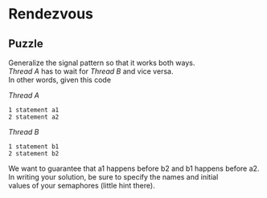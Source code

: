 # Rendezvous

## Puzzle

Generalize the signal pattern so that it works both ways. \
*Thread A* has to wait for *Thread B* and vice versa. \
In other words, given this code

*Thread A*
```
1 statement a1
2 statement a2
```

*Thread B*
```
1 statement b1
2 statement b2
```

We want to guarantee that a1 happens before b2 and b1 happens before a2. \
In writing your solution, be sure to specify the names and initial \
values of your semaphores (little hint there).
